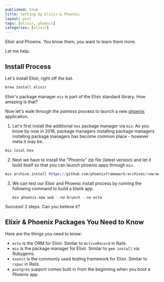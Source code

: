 ```yaml
---
published: true
title: Setting Up Elixir & Phoenix
layout: post
tags: [elixir, phoenix]
categories: [elixir]
---
```

Elixir and Phoenix. You know them, you want to learn them more.

Let me help.

## Install Process

Let's install Elixir, right off the bat.

```elixir
brew install elixir
```

Elixir's package manager `mix` is part of the Elixir standard library. How
amazing is that?

Now let's walk through the *painless* process to launch a new
[phoenix](http://www.phoenixframework.org/docs/installation) application.

1. Let's first install the additional `hex` package manager via `mix`. As you
   know by now in 2016, package managers installing package managers installing
   package managers has become common place - however meta it may be.

  ```elixir
  mix local.hex
  ```

2. Next we have to install the "Phoenix" zip file (latest version) and let it
   build itself so that you can launch phoenix apps through `mix`.

  ```elixir
  mix archive.install https://github.com/phoenixframework/archives/raw/master/phoenix_new.ez
  ```

3. We can test our Elixir and Phoenix install process by running the following
   command to build a blank app.

   ```elixir
   mix phoenix.new web --no-brunch --no-ecto
   ```

Success! 2 steps. Can you believe it?

## Elixir & Phoenix Packages You Need to Know 

Here are the things you need to know:

- `ecto` is the ORM for Elixir. Similar to `ActiveRecord` in Rails.
- `mix` is the package manager for Elixir. Similar to `gem install` via
    Rubygems.
- `exunit` is the commonly used testing framework for Elixir. Similar to `rspec`
    in Rails.
- `postgres` support comes built in from the beginning when you boot a Phoenix
    app.